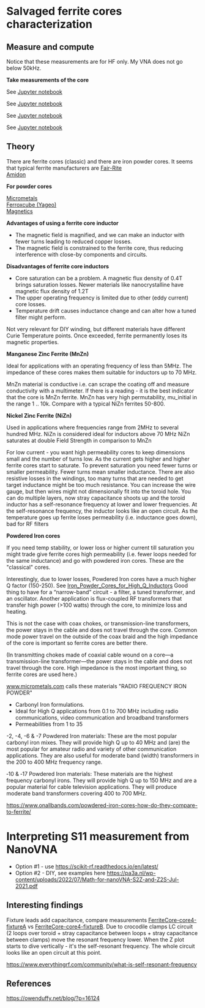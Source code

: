 # Salvaged ferrite cores characterization

## Measure and compute

Notice that these measurements are for HF only. My VNA does not go below 50kHz.

 **Take measurements of the core**

See [Jupyter notebook](FerriteCore-core4-fixtureA.ipynb)

See [Jupyter notebook](FerriteCore-core4-fixtureB.ipynb)

See [Jupyter notebook](FerriteCore-core5.ipynb)

See [Jupyter notebook](inductor-sweep.ipynb)

## Theory

There are ferrite cores (classic) and there are iron powder cores.
It seems that typical ferrite manufacturers are
[Fair-Rite](http://www.fair-rite.com)<br/>
[Amidon](http://www.amidoncorp.com)

**For powder cores**

[Micrometals](http://www.micrometals.com)<br/>
[Ferroxcube (Yageo)](http://www.yageo.com)<br/>
[Magnetics](http://www.mag-inc.com)


**Advantages of using a ferrite core inductor**

* The magnetic field is magnified, and we can make an inductor with fewer turns leading to reduced copper losses.
* The magnetic field is constrained to the ferrite core, thus reducing interference with close-by components and circuits.

**Disadvantages of ferrite core inductors**

* Core saturation can be a problem. A magnetic flux density of 0.4T brings saturation losses. Newer materials like nanocrystalline have magnetic flux density of 1.2T 
* The upper operating frequency is limited due to other (eddy current) core losses.
* Temperature drift causes inductance change and can alter how a tuned filter might perform.

Not very relevant for DIY winding, but different materials have different Curie Temperature points. Once exceeded, ferrite permanently loses its magnetic properties.

**Manganese Zinc Ferrite (MnZn)**

Ideal for applications with an operating frequency of less than 5MHz. The impedance of these cores makes them suitable for inductors up to 70 MHz.

MnZn material is conductive i.e. can scrape the coating off and measure conductivity with a multimeter. If there is a reading - it is the best indicator that the core is MnZn ferrite.
MnZn has very high permutability, mu_initial in the range 1 .. 10k. Compare with a typical NiZn ferrites 50-800.

**Nickel Zinc Ferrite (NiZn)** 

Used in applications where frequencies range from 2MHz to several hundred MHz. NiZn is considered ideal for inductors above 70 MHz
NiZn saturates at double Field Strength in comparison to MnZn 


For low current - you want high permeability cores to keep dimensions small and the number of turns low. As the current gets higher and higher ferrite cores start to saturate. To prevent saturation you need fewer turns or smaller permeability. Fewer turns mean smaller inductance. There are also resistive losses in the windings, too many turns that are needed to get target inductance might be too much resistance. You can increase the wire gauge, but then wires might not dimensionally fit into the toroid hole. You can do multiple layers, now stray capacitance shoots up and the toroid inductor has a self-resonance frequency at lower and lower frequencies. At the self-resonance frequency, the inductor looks like an open circuit.
As the temperature goes up ferrite loses permeability (i.e. inductance goes down), bad for RF filters

**Powdered Iron cores**

If you need temp stability, or lower loss or higher current till saturation you might trade give ferrite cores high permeability (i.e. fewer loops needed for the same inductance) and go with powdered iron cores. These are the "classical" cores.

Interestingly, due to lower losses, Powdered Iron cores have a much higher Q factor (150-250). See [Iron_Powder_Cores_for_High_Q_Inductors](Iron_Powder_Cores_for_High_Q_Inductors.pdf)
Good thing to have for a “narrow-band” circuit - a filter, a tuned transformer, and an oscillator. Another application is flux-coupled RF transformers that transfer high power (>100 watts) through the core, to minimize loss and heating. 

This is not the case with coax chokes, or transmission-line transformers, the power stays in the cable and does not travel through the core. Common mode power travel on the outside of the coax braid and the high impedance of the core is important so ferrite cores are better there.

(In transmitting chokes made of coaxial cable wound on a core—a transmission-line transformer—the power stays in the cable and does not travel through the core. High impedance is the most important thing, so ferrite cores are used here.)


www.micrometals.com calls these materials "RADIO FREQUENCY IRON POWDER"

* Carbonyl Iron formulations.
* Ideal for High Q applications from 0.1 to 700 MHz including radio communications, video communication and broadband transformers
* Permeabilities from 1 to 35

-2, -4, -6 & -7 Powdered Iron materials: These are the most popular carbonyl iron mixes. They will provide high Q up to 40 MHz and (are) the most popular for amateur radio and variety of other communication applications. They are also useful for moderate band (width) transformers in the 200 to 400 MHz frequency range.

‐10 & ‐17 Powdered Iron materials: These materials are the highest frequency carbonyl irons. They will provide high Q up to 150 MHz and are a popular material for cable television applications. They will produce moderate band transformers covering 400 to 700 MHz.

https://www.onallbands.com/powdered-iron-cores-how-do-they-compare-to-ferrite/


# Interpreting S11 measurement from NanoVNA

* Option #1 - use https://scikit-rf.readthedocs.io/en/latest/
* Option #2 - DIY, see examples here https://pa3a.nl/wp-content/uploads/2022/07/Math-for-nanoVNA-S2Z-and-Z2S-Jul-2021.pdf


## Interesting findings

Fixture leads add capacitance, compare measurements [FerriteCore-core4-fixtureA](FerriteCore-core4-fixtureA.ipynb) vs [FerriteCore-core4-fixtureB](FerriteCore-core4-fixtureB.ipynb). Due to crocodile clamps LC circuit (2 loops over toroid + stray capacitance between loops + stray capacitance between clamps) move the resonant frequency lower. When the Z plot starts to dive vertically - it's the self-resonant frequency. The whole circuit looks like an open circuit at this point.





https://www.everythingrf.com/community/what-is-self-resonant-frequency



## References

https://owenduffy.net/blog/?p=16124
